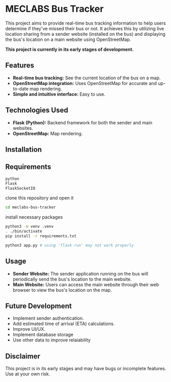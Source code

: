 # MECLABS Bus Tracker

This project aims to provide real-time bus tracking information to help users determine if they've missed their bus or not. It achieves this by utilizing live location sharing from a sender website (installed on the bus) and displaying the bus's location on a main website using OpenStreetMap.

**This project is currently in its early stages of development.**

## Features

- **Real-time bus tracking:** See the current location of the bus on a map.
- **OpenStreetMap integration:** Uses OpenStreetMap for accurate and up-to-date map rendering.
- **Simple and intuitive interface:** Easy to use.

## Technologies Used

- **Flask (Python):** Backend framework for both the sender and main websites.
- **OpenStreetMap:** Map rendering.

## Installation

## Requirements

```bash
python
Flask
FlaskSocketIO

```

clone this repository
and open it

```bash
cd meclabs-bus-tracker
```

install necessary packages

```bash
python3 -m venv .venv
. ./bin/activate
pip install -r requirements.txt

```

```bash
python3 app.py # using 'flask run' may not work properly
```

## Usage

- **Sender Website:** The sender application running on the bus will periodically send the bus's location to the main website.
- **Main Website:** Users can access the main website through their web browser to view the bus's location on the map.

## Future Development

- Implement sender authentication.
- Add estimated time of arrival (ETA) calculations.
- Improve UI/UX.
- Implement database storage
- Use other data to improve relaiability

## Disclaimer

This project is in its early stages and may have bugs or incomplete features. Use at your own risk.
